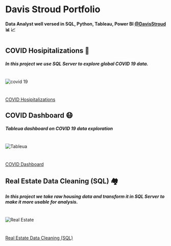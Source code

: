 # Davis Stroud Portfolio
#### Data Analyst well versed in SQL, Python, Tableau, Power BI [@DavisStroud](https://www.linkedin.com/in/davis-stroud/) 📊 📈
#
#
## **COVID Hosipitalizations** 🏥
##### _In this project we use SQL Server to explore global COVID 19 data._
#
![covid 19](https://user-images.githubusercontent.com/98071295/153966522-af946e69-3347-4fd9-a0f9-b790e310fba6.jpeg)
#
[COVID Hosipitalizations](https://github.com/DavisStroud/PortfolioProjects/blob/1565496498734279c5b24cb00e77aae75aafb8e1/COVID%20Hospitalizations%20&%20Vaccinations)

## **COVID Dashboard** 😷
##### _Tableua dashboard on COVID 19 data exploration_
#
![Tableua](https://user-images.githubusercontent.com/98071295/153966618-84c7cf72-efbb-4716-a1a1-354524976f94.jpeg)
#
[COVID Dashboard](https://github.com/DavisStroud/PortfolioProjects/files/8064573/Dashboard.1.pdf)

## **Real Estate Data Cleaning (SQL)** 🏘️
##### _In this project we take raw housing data and transform it in SQL Server to make it more usable for analysis._
#
![Real Estate](https://user-images.githubusercontent.com/98071295/153966684-4f36c0db-4540-4e40-ac02-478458d62175.jpeg)
#
[Real Estate Data Cleaning (SQL)](https://github.com/DavisStroud/PortfolioProjects/blob/1565496498734279c5b24cb00e77aae75aafb8e1/Data%20Cleaning%20(SQL))
